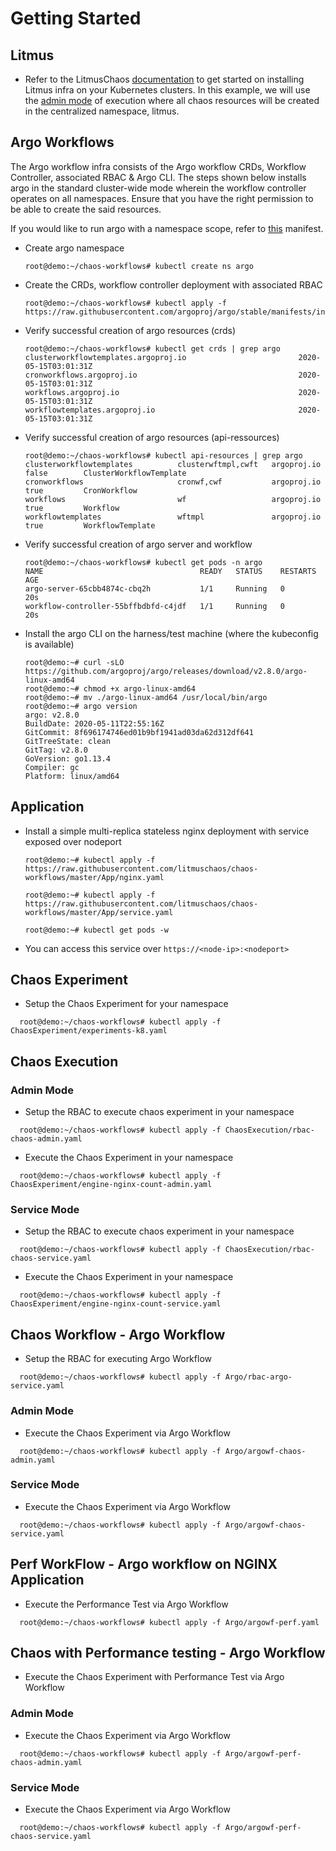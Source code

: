 # Getting Started
## Litmus
- Refer to the LitmusChaos [documentation](https://docs.litmuschaos.io) to get started on installing Litmus infra on your
Kubernetes clusters. In this example, we will use the [admin mode](https://docs.litmuschaos.io/docs/admin-mode/) of execution where
all chaos resources will be created in the centralized namespace, litmus.
## Argo Workflows
The Argo workflow infra consists of the Argo workflow CRDs, Workflow Controller, associated RBAC & Argo CLI. The steps
shown below installs argo in the standard cluster-wide mode wherein the workflow controller operates on all
namespaces. Ensure that you have the right permission to be able to create the said resources.

If you would like to run argo with a namespace scope, refer to [this](https://github.com/argoproj/argo/blob/master/manifests/namespace-install.yaml) manifest.

- Create argo namespace
  ```
  root@demo:~/chaos-workflows# kubectl create ns argo
  ```
- Create the CRDs, workflow controller deployment with associated RBAC
  ```
  root@demo:~/chaos-workflows# kubectl apply -f https://raw.githubusercontent.com/argoproj/argo/stable/manifests/install.yaml
  ```
- Verify successful creation of argo resources (crds)
  ```
  root@demo:~/chaos-workflows# kubectl get crds | grep argo
  clusterworkflowtemplates.argoproj.io                         2020-05-15T03:01:31Z
  cronworkflows.argoproj.io                                    2020-05-15T03:01:31Z
  workflows.argoproj.io                                        2020-05-15T03:01:31Z
  workflowtemplates.argoproj.io                                2020-05-15T03:01:31Z
  ```
- Verify successful creation of argo resources (api-ressources)
  ```
  root@demo:~/chaos-workflows# kubectl api-resources | grep argo
  clusterworkflowtemplates          clusterwftmpl,cwft   argoproj.io                              false        ClusterWorkflowTemplate
  cronworkflows                     cronwf,cwf           argoproj.io                              true         CronWorkflow
  workflows                         wf                   argoproj.io                              true         Workflow
  workflowtemplates                 wftmpl               argoproj.io                              true         WorkflowTemplate
  ```
- Verify successful creation of argo server and workflow
  ```
  root@demo:~/chaos-workflows# kubectl get pods -n argo
  NAME                                   READY   STATUS    RESTARTS   AGE
  argo-server-65cbb4874c-cbq2h           1/1     Running   0          20s
  workflow-controller-55bffbdbfd-c4jdf   1/1     Running   0          20s
  ```
- Install the argo CLI on the harness/test machine (where the kubeconfig is available)
  ```
  root@demo:~# curl -sLO https://github.com/argoproj/argo/releases/download/v2.8.0/argo-linux-amd64
  root@demo:~# chmod +x argo-linux-amd64
  root@demo:~# mv ./argo-linux-amd64 /usr/local/bin/argo
  root@demo:~# argo version
  argo: v2.8.0
  BuildDate: 2020-05-11T22:55:16Z
  GitCommit: 8f696174746ed01b9bf1941ad03da62d312df641
  GitTreeState: clean
  GitTag: v2.8.0
  GoVersion: go1.13.4
  Compiler: gc
  Platform: linux/amd64
  ```
## Application
- Install a simple multi-replica stateless nginx deployment with service exposed over nodeport
  ```
  root@demo:~# kubectl apply -f https://raw.githubusercontent.com/litmuschaos/chaos-workflows/master/App/nginx.yaml
  ```
  ```
  root@demo:~# kubectl apply -f https://raw.githubusercontent.com/litmuschaos/chaos-workflows/master/App/service.yaml
  ```
  ```
  root@demo:~# kubectl get pods -w
  ```
- You can access this service over `https://<node-ip>:<nodeport>`
## Chaos Experiment
- Setup the Chaos Experiment for your namespace
```
  root@demo:~/chaos-workflows# kubectl apply -f ChaosExperiment/experiments-k8.yaml
  ```
## Chaos Execution
###  Admin Mode
- Setup the RBAC to execute chaos experiment in your namespace
```
  root@demo:~/chaos-workflows# kubectl apply -f ChaosExecution/rbac-chaos-admin.yaml
  ```
- Execute the Chaos Experiment in your namespace
```
  root@demo:~/chaos-workflows# kubectl apply -f ChaosExperiment/engine-nginx-count-admin.yaml
  ```
### Service Mode
- Setup the RBAC to execute chaos experiment in your namespace
```
  root@demo:~/chaos-workflows# kubectl apply -f ChaosExecution/rbac-chaos-service.yaml
  ```
- Execute the Chaos Experiment in your namespace
```
  root@demo:~/chaos-workflows# kubectl apply -f ChaosExperiment/engine-nginx-count-service.yaml
  ```
## Chaos Workflow - Argo Workflow
- Setup the RBAC for executing Argo Workflow
```
  root@demo:~/chaos-workflows# kubectl apply -f Argo/rbac-argo-service.yaml
  ```
###  Admin Mode
- Execute the Chaos Experiment via Argo Workflow
```
  root@demo:~/chaos-workflows# kubectl apply -f Argo/argowf-chaos-admin.yaml
  ```
###  Service Mode
- Execute the Chaos Experiment via Argo Workflow
```
  root@demo:~/chaos-workflows# kubectl apply -f Argo/argowf-chaos-service.yaml
  ```
## Perf WorkFlow - Argo workflow on NGINX Application
- Execute the Performance Test via Argo Workflow
```
  root@demo:~/chaos-workflows# kubectl apply -f Argo/argowf-perf.yaml
  ```
## Chaos with Performance testing - Argo Workflow
- Execute the Chaos Experiment with Performance Test via Argo Workflow
###  Admin Mode
- Execute the Chaos Experiment via Argo Workflow
```
  root@demo:~/chaos-workflows# kubectl apply -f Argo/argowf-perf-chaos-admin.yaml
  ```
###  Service Mode
- Execute the Chaos Experiment via Argo Workflow
```
  root@demo:~/chaos-workflows# kubectl apply -f Argo/argowf-perf-chaos-service.yaml
  ```
